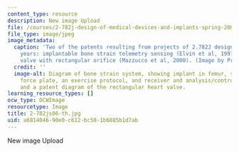 ```yaml
---
content_type: resource
description: New image Upload
file: /courses/2-782j-design-of-medical-devices-and-implants-spring-2006/a681404690e0c612bc501b6885b1d7ab_2-782js06-th.jpg
file_type: image/jpeg
image_metadata:
  caption: 'Two of the patents resulting from projects of 2.782J design teams in prior
    years: implantable bone strain telemetry sensing (Elvin et al, 1997) and a heart
    valve with rectangular orifice (Mazzucco et al, 2000). (Image by Prof. Myron Spector.)'
  credit: ''
  image-alt: Diagram of bone strain system, showing implant in femur, standing on
    force plate, an exercise protocol, and receiver and analysis/control modules;
    and a patent diagram of the rectangular heart valve.
learning_resource_types: []
ocw_type: OCWImage
resourcetype: Image
title: 2-782js06-th.jpg
uid: a6814046-90e0-c612-bc50-1b6885b1d7ab
---
```

New image Upload

